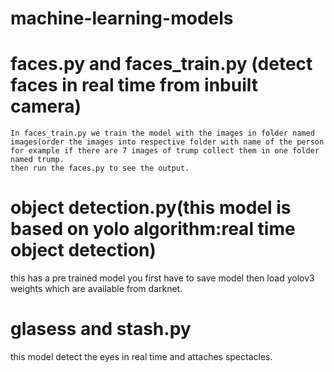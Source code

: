 # machine-learning-models



# faces.py and faces_train.py (detect faces in real time from inbuilt camera)
    In faces_train.py we train the model with the images in folder named images(order the images into respective folder with name of the person for example if there are 7 images of trump collect them in one folder named trump. 
    then run the faces.py to see the output.
    
# object detection.py(this model is based on yolo algorithm:real time object detection)
   this has a pre trained model you first have to save model then load yolov3 weights which are available from darknet.
   
# glasess and stash.py
   this model detect the eyes in real time and attaches spectacles.
 
